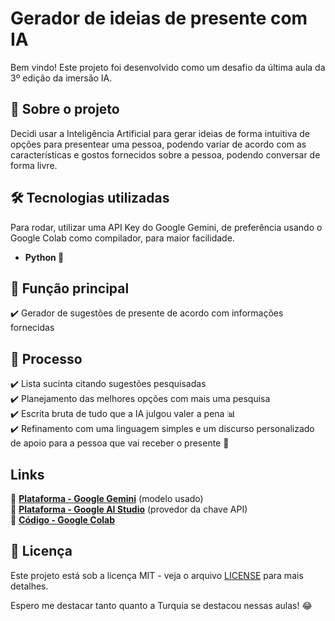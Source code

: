 # Gerador de ideias de presente com IA

Bem vindo! Este projeto foi desenvolvido como um desafio da última aula da 3º edição da imersão IA.

## 🚀 Sobre o projeto
Decidi usar a Inteligência Artificial para gerar ideias de forma intuitiva de opções para presentear uma pessoa, podendo variar de acordo com as características e gostos fornecidos sobre a pessoa, podendo conversar de forma livre.

## 🛠 Tecnologias utilizadas
Para rodar, utilizar uma API Key do Google Gemini, de preferência usando o Google Colab como compilador, para maior facilidade.
- **Python 🐍**

## 📌 Função principal
✔️ Gerador de sugestões de presente de acordo com informações fornecidas

## 📌 Processo
✔️ Lista sucinta citando sugestões pesquisadas  
✔️ Planejamento das melhores opções com mais uma pesquisa    
✔️ Escrita bruta de tudo que a IA julgou valer a pena 📊    
✔️ Refinamento com uma linguagem simples e um discurso personalizado de apoio para a pessoa que vai receber o presente 👥 

## Links
📼 [**Plataforma - Google Gemini**](https://gemini.google.com/) (modelo usado)    
📼 [**Plataforma - Google AI Studio**](https://aistudio.google.com/prompts/new_chat) (provedor da chave API)    
📜 [**Código - Google Colab**](https://colab.research.google.com/drive/1rcm4qirMcI0PlV3iuQzVUkPRjR9TIRYy?usp=sharing)    

## 📜 Licença
Este projeto está sob a licença MIT - veja o arquivo [LICENSE](LICENSE) para mais detalhes.


Espero me destacar tanto quanto a Turquia se destacou nessas aulas! 😂
